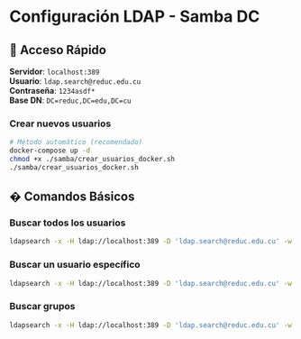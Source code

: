 
# Configuración LDAP - Samba DC

## 🎯 Acceso Rápido

**Servidor**: `localhost:389`  
**Usuario**: `ldap.search@reduc.edu.cu`  
**Contraseña**: `1234asdf*`  
**Base DN**: `DC=reduc,DC=edu,DC=cu`

### Crear nuevos usuarios
```bash
# Método automático (recomendado)
docker-compose up -d
chmod +x ./samba/crear_usuarios_docker.sh
./samba/crear_usuarios_docker.sh
```

## � Comandos Básicos

### Buscar todos los usuarios
```bash
ldapsearch -x -H ldap://localhost:389 -D 'ldap.search@reduc.edu.cu' -w '1234asdf*' -b 'DC=reduc,DC=edu,DC=cu' '(objectClass=user)' cn sAMAccountName
```

### Buscar un usuario específico
```bash
ldapsearch -x -H ldap://localhost:389 -D 'ldap.search@reduc.edu.cu' -w '1234asdf*' -b 'DC=reduc,DC=edu,DC=cu' '(sAMAccountName=angel.napoles)'
```

### Buscar grupos
```bash
ldapsearch -x -H ldap://localhost:389 -D 'ldap.search@reduc.edu.cu' -w '1234asdf*' -b 'DC=reduc,DC=edu,DC=cu' '(objectClass=group)' cn
```